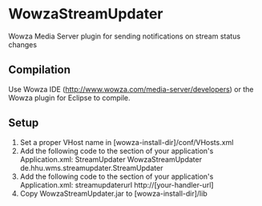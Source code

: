 WowzaStreamUpdater
==================

Wowza Media Server plugin for sending notifications on stream status changes


Compilation
-----------
Use Wowza IDE (http://www.wowza.com/media-server/developers) or the Wowza plugin for Eclipse to compile.

Setup
-----
1. Set a proper VHost name in [wowza-install-dir]/conf/VHosts.xml
2. Add the following code to the <code><Modules></code> section of your application's Application.xml:
      <Module>
        <Name>StreamUpdater</Name>
        <Description>WowzaStreamUpdater</Description>
        <Class>de.hhu.wms.streamupdater.StreamUpdater</Class>
      </Module>
3. Add the following code to the <Properties> section of your application's Application.xml:
      <Property>
        <Name>streamupdaterurl</Name>
        <Value>http://[your-handler-url]</Value>
      </Property>
3. Copy WowzaStreamUpdater.jar to [wowza-install-dir]/lib
